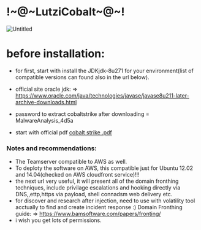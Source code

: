# !~@~LutziCobalt~@~!

![Untitled](https://user-images.githubusercontent.com/45577616/137908075-804e8916-f796-4c84-be2a-b7ca8acdb86c.png)

# before installation:

 * for first, start with install the JDKjdk-8u271 for your environment(list of compatible versions can found also in the url below).

 * official site oracle jdk: => https://www.oracle.com/java/technologies/javase/javase8u211-later-archive-downloads.html

 * password to extract cobaltstrike after downloading = MalwareAnalysis_4d5a
 
* start with official pdf [cobalt strike .pdf](https://github.com/LutziGoz/-Lutzi_Goz_Softwares-Tools_Rare-useful-/files/7373219/cobalt.strike.pdf)

### Notes and recommendations:
* The Teamserver compatible to AWS as well.
* To deploty the software on AWS, this compatible just for Ubuntu 12.02 and 14.04(checked on AWS cloudfront service)!!!
* the next url very useful, it will present all of the domain fronthing techniques, include privilage escalations and hooking directly via DNS,,ettp,https via payload, shell connadsm web delivery etc. 
* for discover and research after injection, need to use with volatility tool acctually to find and create incident response :)
Domain Fronthing guide: => https://www.bamsoftware.com/papers/fronting/
* i wish you get lots of permissions.

